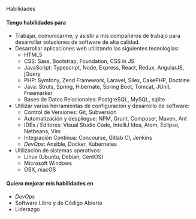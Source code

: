 Habilidades

#### Tengo habilidades para

*   Trabajar, comunicarme, y asistir a mis compañeros de trabajo para desarrollar soluciones de software de alta calidad.
*   Desarrollar aplicaciones web utilizando las siguientes tecnologías:
    *   HTML5
    *   CSS: Sass, Bootstrap, Foundation, CSS in JS
    *   JavaScript: Typescript, Node, Express, React, Redux, AngularJS, jQuery
    *   PHP: Symfony, Zend Framework, Laravel, Silex, CakePHP, Doctrine
    *   Java: Struts, Spring, Hibernate, Spring Boot, Tomcat, JUnit, Freemarker
    *   Bases de Datos Relacionales: PostgreSQL, MySQL, sqlite
*   Utilizar varias herramientas de configuración y desarrollo de software:
    *   Control de Versiones: Git, Subversion
    *   Automatización y despliegue: NPM, Grunt, Composer, Maven, Ant
    *   IDEs / Editores: Visual Studio Code, IntelliJ Idea, Atom, Eclipse, Netbeans, Vim
    *   Integración Continua: Concourse, Gitlab CI, Jenkins
    *   _DevOps_: Ansible, Docker, Kubernetes
*   Utilización de sistemas operativos:
    *   Linux (Ubuntu, Debian, CentOS)
    *   Microsoft Windows
    *   OSX, macOS

#### Quiero mejorar mis habilidades en

*   _DevOps_
*   Software Libre y de Código Abierto
*   Liderazgo
